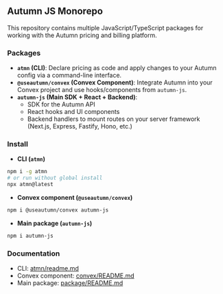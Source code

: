 ## Autumn JS Monorepo

This repository contains multiple JavaScript/TypeScript packages for working with the Autumn pricing and billing platform.

### Packages

- **`atmn` (CLI)**: Declare pricing as code and apply changes to your Autumn config via a command-line interface.
- **`@useautumn/convex` (Convex Component)**: Integrate Autumn into your Convex project and use hooks/components from `autumn-js`.
- **`autumn-js` (Main SDK + React + Backend)**:
  - SDK for the Autumn API
  - React hooks and UI components
  - Backend handlers to mount routes on your server framework (Next.js, Express, Fastify, Hono, etc.)

### Install

- **CLI (`atmn`)**

```bash
npm i -g atmn
# or run without global install
npx atmn@latest
```

- **Convex component (`@useautumn/convex`)**

```bash
npm i @useautumn/convex autumn-js
```

- **Main package (`autumn-js`)**

```bash
npm i autumn-js
```

### Documentation

- CLI: [atmn/readme.md](atmn/readme.md)
- Convex component: [convex/README.md](convex/README.md)
- Main package: [package/README.md](package/README.md)
